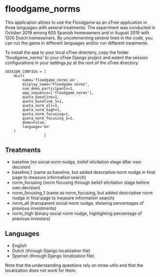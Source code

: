 # floodgame_norms
This application allows to use the Floodgame as an oTree application in three languages with several treatments. The experiment was conducted in October 2019 among 605 Spanish homeowners and in August 2019 with 1200 Dutch homeowners. By uncommenting several lines in the code, you can run the game in different languages and/or run different treatments.  

To install the app to your local oTree directory, copy the folder 'floodgame_norms' to your oTree Django project and extent the session configurations in your settings.py at the root of the oTree directory:

```
SESSION_CONFIGS = [
    dict(
        name='floodgame_norms_en',
        display_name="Floodgame norms",
        num_demo_participants=1,
        app_sequence=['floodgame_norms'],
        quota_baseline=1,
        quota_baseline_1=1,
        quota_norm_all=1,
        quota_norm_high=1,
        quota_norm_focusing=1,
        quota_norm_focusing_1=1,
        demo=False,
        language='en'
    )
                  ]
```

## Treatments
* baseline 
(no social norm nudge, belief elicitation stage áfter own decision)
* baseline_1 
(same as baseline, but added descriptive norm nudge in final page to measure information search)
* norm_focusing 
(norm focusing through belief elicitation stage before own decision)
* norm_focusing_1 
(same as norm_focusing, but added descriptive norm nudge in final page to measure information search)
* norm_all 
(transparent social norm nudge, showing percentages of previous investments)
* norm_high
(binary social norm nudge, highlighting percentage of previous investors)


## Languages
* English 
* Dutch (through Django localization file)
* Spanish (through Django localization file)

Note that the understanding questions rely on otree-utils and that the localization does not work for them. 
